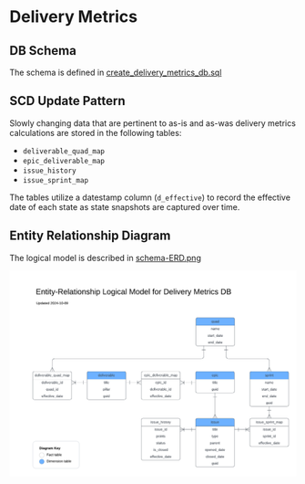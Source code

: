 # Delivery Metrics

## DB Schema
The schema is defined in [create_delivery_metrics_db.sql](./create_delivery_metrics_db.sql) 

## SCD Update Pattern
Slowly changing data that are pertinent to as-is and as-was delivery metrics calculations are stored in the following tables:
* `deliverable_quad_map`
* `epic_deliverable_map`
* `issue_history`
* `issue_sprint_map`

The tables utilize a datestamp column (`d_effective`) to record the effective date of each state as state snapshots are captured over time.

## Entity Relationship Diagram
The logical model is described in [schema-ERD.png](./schema-ERD.png)

![entity relationship diagram](./schema-ERD.png)

